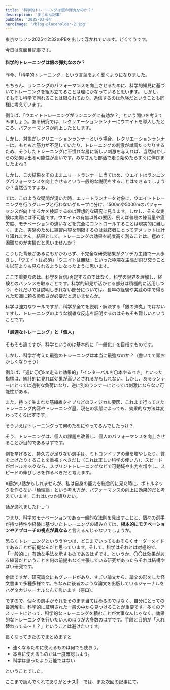 ```yaml
---
title: '科学的トレーニングは銀の弾丸なのか？'
description: 'まじめな記事'
pubDate: '2025-03-04'
heroImage: '/blog-placeholder-2.jpg'
---
```


東京マラソン2025で2:32のPBを出して浮かれています。どくてうです。

今日は真面目記事です。

#### 科学的トレーニングは銀の弾丸なのか？

昨今、「科学的トレーニング」という言葉をよく聞くようになりました。

もちろん、ランニングのパフォーマンスを向上させるために、科学的知見に基づいてトレーニングを組み立てることは理にかなっていると思います。
しかし、そもそも科学で測れることは限られており、過信するのは危険だということも同様に考えています。

例えば、「ウエイトトレーニングがランニングに有効か？」という問いを考えてみましょう。ある研究では、レクリエーションランナーにウエイトを導入したところ、パフォーマンスが向上したとします。

しかし、対象がレクリエーションランナーという場合、レクリエーションランナーは、もともと筋力が不足していたり、トレーニングの刺激が単調だったりするため、そうしたトレーニングに不慣れな層に新しい刺激を与えれば、当然何かしらの効果は出る可能性が高いです。みなさんも部活で走り始めたらすぐに伸びましたよね？

しかし、この結果をそのままエリートランナーに当てはめ、ウエイトはランニングパフォーマンスを向上させるという一般的な説明をすることはできるでしょうか？当然否ですよね。

では、このような疑問が湧いた時、エリートランナーを対象に、ウエイトトレーニングを行うグループと行わないグループに分け、1500mや5000mのパフォーマンスが向上するかを検証するのは理想的な研究に見えます。しかし、そんな実験は実際には不可能です。ウエイトの有無以外の要因、例えば普段の練習量や疲労度、モチベーションの違いなどを完全にコントロールすることは現実的に難しく、また、実験のために練習内容を制限するのは競技者にとってデメリットは計り知れません。結果として、トレーニングの効果を純度高く測ることは、極めて困難なのが実情だと思いませんか？

こうした背景があるにもかかわらず、不完全な研究結果がクソデカ主語で一人歩きし、「ウエイトは必須」「ウエイトは無駄」といった極端な主張が飛び交うことも以前よりも見られるようになったように思います。

ここで重要なのは、科学を盲信/否定するのではなく、科学の限界を理解し、経験とのバランスを取ることです。科学的知見が活かせる部分は積極的に活用しつつ、それだけでは説明しきれない部分については、長年の経験や実践の中で得られた知識に頼る柔軟さが必要だと思いませんか。

科学は強力なツールですが、科学が全てを説明・解決する「銀の弾丸」ではないですし、トレーニングのような複雑な反応を証明するのはそもそも難しいということです。

#### 「最適なトレーニング」と「個人」

そもそも論ですが、科学というのは基本的に「一般化」を目指すものです。

しかし、科学が考えた最強のトレーニングは本当に最強なのか？（書いてて頭おかしくなりそう）

例えば、「週に〇〇km走ると効果的」「インターバルを〇本やるべき」といった指標は、統計的に見れば効果が高いとされるかもしれない。しかし、あるランナーにとっては過剰な負荷になり、逆に別のランナーにとっては刺激にならない可能性がある。

また、持って生まれた筋繊維タイプなどのフィジカル要因、これまで行ってきたトレーニング内容やトレーニング歴、現在の状態によっても、効果的な方法は変わってくるはずです。

そういえばトレーニングって何のためにやってるんでしたっけ？

そう、トレーニングは、個人の課題を改善し、個人のパフォーマンスを向上させることが目的であるはずです。

例を挙げると、持久力が足りない選手は、ミトコンドリアの量を増やしたり、質を上げたりすることを重視すべきだし（これは正しい科学の使い方）、スピードがボトルネックなら、スプリントトレーニングなどで可動域や出力を増やし、スピードの伸びしろを作るべきだと考えます。

※細かい話かもしれませんが、私は自身の能力を総合的に見た時に、ボトルネックを作らない「桶理論」という考え方が、パフォーマンスの向上に効果的だと考えています。これはいつか語りたい。

話が逸れました(´･_･`)

つまり、科学のモチベーションである一般的な法則を見出すことと、個々の選手が持つ特性や経験に基づいたトレーニングの組み立ては、**根本的にモチベーションやアプローチの視点が異なる**と言えるんじゃないでしょうか。

恐らくトレーニングといううやつは、どこまでいってもおそらくオーダーメイドであることが前提なんだと思っています。そして、科学はそれとは対極的で、「一般的に」有効な手法を示すものであるはずです。というか、〇〇は効果がある練習だということを何の前提もなく主張している研究があったらそれは結構やばい研究です。

余談ですが、研究論文にもグレードがあり、すごい論文から、論文の形をした怪文書まで多種多様です。ちなみに後者のような論文を出版しているジャーナルをハゲタカジャーナルなんて言います（悪口）。

ですので、個々の選手がそれをそのまま当てはめるのではなく、自分にとっての最適解を、科学的に証明された一般の中から見つけることが重要です。多くのアスリートにとって、科学的なトレーニングを積むことが大事なんじゃなく、効果的なトレーニングを行いたい人のほうが大多数のはずです。手段と目的が「入れ替わってる～！？」ということは避けたいです。

長くなってきたのでまとめますと

- 速くなるために使えるものは何でも使おう。
- 本当に使えるものかは一度確認しよう。
- 科学は思ったより万能ではない

ということでした。

ここまで読んでくれてありがとナス🍆　では、また次回の記事にて。